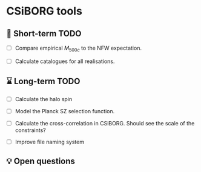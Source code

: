 # CSiBORG tools

## :scroll: Short-term TODO
- [ ] Compare empirical $M_{500c}$ to the NFW expectation.
- [ ] Calculate catalogues for all realisations.


## :hourglass: Long-term TODO
- [ ] Calculate the halo spin
- [ ] Model the Planck SZ selection function.
- [ ] Calculate the cross-correlation in CSiBORG. Should see the scale of the constraints?
- [ ] Improve file naming system


## :bulb: Open questions